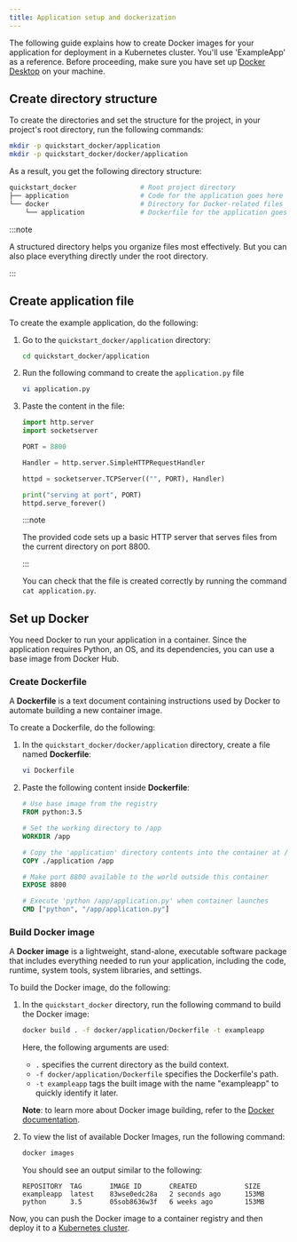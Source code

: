 ```yaml
---
title: Application setup and dockerization
---
```


The following guide explains how to create Docker images for your application for deployment in a Kubernetes cluster. You'll use 'ExampleApp' as a reference. Before proceeding, make sure you have set up [Docker Desktop](https://docs.docker.com/desktop/) on your machine.

## Create directory structure

<!-- As many static-site generators render the title as Header1, I usually format the main headers as H2-->

To create the directories and set the structure for the project, in your project's root directory, run the following commands:

```bash
mkdir -p quickstart_docker/application
mkdir -p quickstart_docker/docker/application
```

<!-- Generally, I'd stick to the Google style guide, which suggests separating several commands with the initial '$'. However, many engineers find it more convenient to copy several commands to run them all at once and explicitly ask to omit this standard.  -->

As a result, you get the following directory structure:

```bash
quickstart_docker                # Root project directory
├── application                  # Code for the application goes here
└── docker                       # Directory for Docker-related files
    └── application              # Dockerfile for the application goes here
```

:::note

A structured directory helps you organize files most effectively. But you can also place everything directly under the root directory.

:::

## Create application file

To create the example application, do the following:

1. Go to the `quickstart_docker/application` directory:

    ```bash
    cd quickstart_docker/application
    ```

2. Run the following command to create the `application.py` file

    ```bash
    vi application.py
    ```

3. Paste the content in the file:

    ```python
    import http.server
    import socketserver

    PORT = 8800

    Handler = http.server.SimpleHTTPRequestHandler

    httpd = socketserver.TCPServer(("", PORT), Handler)

    print("serving at port", PORT)
    httpd.serve_forever()
    ```

    <!-- Is it 8000 or 8800, as the description states? I've changed everything to '8800', but I'd request clarification in real life. -->

    :::note
    
    The provided code sets up a basic HTTP server that serves files from the current directory on port 8800.

    :::
    
    You can check that the file is created correctly by running the command `cat application.py`.

## Set up Docker

You need Docker to run your application in a container. Since the application requires Python, an OS, and its dependencies, you can use a base image from Docker Hub. 

### Create Dockerfile

A **Dockerfile** is a text document containing instructions used by Docker to automate building a new container image.

To create a Dockerfile, do the following:

1. In the `quickstart_docker/docker/application` directory, create a file named **Dockerfile**:

    ```bash
    vi Dockerfile
    ```

2. Paste the following content inside **Dockerfile**:

    ```dockerfile
    # Use base image from the registry
    FROM python:3.5

    # Set the working directory to /app
    WORKDIR /app

    # Copy the 'application' directory contents into the container at /app
    COPY ./application /app

    # Make port 8800 available to the world outside this container
    EXPOSE 8800

    # Execute 'python /app/application.py' when container launches
    CMD ["python", "/app/application.py"]
    ```

### Build Docker image

A **Docker image** is a lightweight, stand-alone, executable software package that includes everything needed to run your application, including the code, runtime, system tools, system libraries, and settings.

To build the Docker image, do the following:

1. In the `quickstart_docker` directory, run the following command to build the Docker image:

    ```bash
    docker build . -f docker/application/Dockerfile -t exampleapp
    ```

    Here, the following arguments are used:

    - `.` specifies the current directory as the build context.
    - `-f docker/application/Dockerfile` specifies the Dockerfile's path.
    - `-t exampleapp` tags the built image with the name "exampleapp" to quickly identify it later.

    **Note**: to learn more about Docker image building, refer to the [Docker documentation](https://docs.docker.com/engine/reference/builder/).

2. To view the list of available Docker Images, run the following command:

    ```bash
    docker images
    ```

    You should see an output similar to the following:

    ```
    REPOSITORY  TAG       IMAGE ID       CREATED            SIZE
    exampleapp  latest    83wse0edc28a   2 seconds ago      153MB
    python      3.5       05sob8636w3f   6 weeks ago        153MB
    ```

Now, you can push the Docker image to a container registry and then deploy it to a [Kubernetes cluster](link-to-the-instruction).